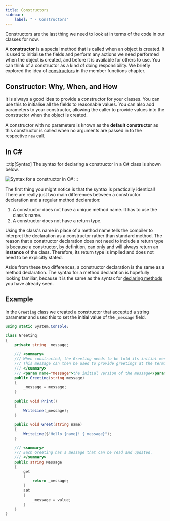 ```yaml
---
title: Constructors
sidebar:
    label: " - Constructors"
---
```


Constructors are the last thing we need to look at in terms of the code in our classes for now.

A **constructor** is a special method that is called when an object is created. It is used to initialise the fields and perform any actions we need performed when the object is created, and before it is available for others to use.
You can think of a constructor as a kind of doing responsibility.
We briefly explored the idea of [constructors](../../../../part-2-organised-code/7-member-functions/1-concepts/1-1-constructor) in the member functions chapter.

## Constructor: Why, When, and How

It is always a good idea to provide a constructor for your classes. You can use this to initialise all the fields to reasonable values. You can also add parameters to your constructor, allowing the caller to provide values into the constructor when the object is created.

A constructor with no parameters is known as the **default constructor** as this constructor is called when no arguments are passed in to the respective `new` call.

## In C#

:::tip[Syntax]
The syntax for declaring a constructor in a C# class is shown below.

![Syntax for a constructor in C#](./images/constructor-syntax-diagram.png)
:::

The first thing you might notice is that the syntax is practically identical!
There are really just two main differences between a constructor declaration and a regular method declaration:

1. A constructor does not have a unique method name. It has to use the class's name.
2. A constructor does not have a return type.

Using the class's name in place of a method name tells the compiler to interpret the declaration as a constructor rather than standard method.
The reason that a constructor declaration does not need to include a return type is because a constructor, by definition, can only and will always return an **instance** of the class.
Therefore, its return type is implied and does not need to be explicitly stated.

Aside from these two differences, a constructor declaration is the same as a method declaration.
The syntax for a method declaration is hopefully looking familiar, because it is the same as the syntax for [declaring methods](../1-3-doing) you have already seen.

## Example

In the `Greeting` class we created a constructor that accepted a string parameter and used this to set the initial value of the `_message` field.

```cs
using static System.Console;

class Greeting
{
    private string _message;

    /// <summary>
    /// When constructed, the Greeting needs to be told its initial message.
    /// This message can then be used to provide greetings at the terminal.
    /// </summary>
    /// <param name="message">the initial version of the message</param>
    public Greeting(string message)
    {
        _message = message;
    }

    public void Print()
    {
        WriteLine(_message);
    }

    public void Greet(string name)
    {
        WriteLine($"Hello {name}! {_message}");
    }

    /// <summary>
    /// Each Greeting has a message that can be read and updated.
    /// </summary>
    public string Message
    {
        get
        {
            return _message;
        }
        set
        {
            _message = value;
        }
    }
}
```

